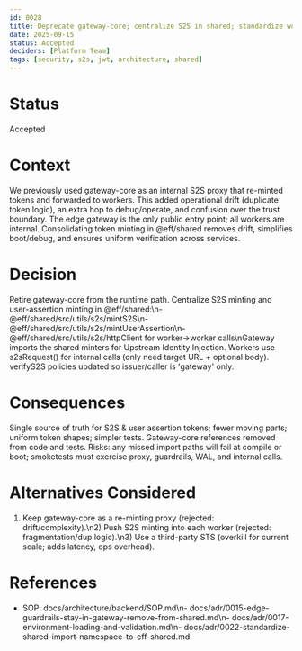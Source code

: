 ```yaml
---
id: 0028
title: Deprecate gateway-core; centralize S2S in shared; standardize worker→worker client
date: 2025-09-15
status: Accepted
deciders: [Platform Team]
tags: [security, s2s, jwt, architecture, shared]
---
```


# Status
Accepted

# Context
We previously used gateway-core as an internal S2S proxy that re-minted tokens and forwarded to workers. This added operational drift (duplicate token logic), an extra hop to debug/operate, and confusion over the trust boundary. The edge gateway is the only public entry point; all workers are internal. Consolidating token minting in @eff/shared removes drift, simplifies boot/debug, and ensures uniform verification across services.

# Decision
Retire gateway-core from the runtime path. Centralize S2S minting and user-assertion minting in @eff/shared:\n- @eff/shared/src/utils/s2s/mintS2S\n- @eff/shared/src/utils/s2s/mintUserAssertion\n- @eff/shared/src/utils/s2s/httpClient for worker→worker calls\nGateway imports the shared minters for Upstream Identity Injection. Workers use s2sRequest() for internal calls (only need target URL + optional body). verifyS2S policies updated so issuer/caller is 'gateway' only.

# Consequences
Single source of truth for S2S & user assertion tokens; fewer moving parts; uniform token shapes; simpler tests. Gateway-core references removed from code and tests. Risks: any missed import paths will fail at compile or boot; smoketests must exercise proxy, guardrails, WAL, and internal calls.

# Alternatives Considered
1) Keep gateway-core as a re-minting proxy (rejected: drift/complexity).\n2) Push S2S minting into each worker (rejected: fragmentation/dup logic).\n3) Use a third-party STS (overkill for current scale; adds latency, ops overhead).

# References
- SOP: docs/architecture/backend/SOP.md\n- docs/adr/0015-edge-guardrails-stay-in-gateway-remove-from-shared.md\n- docs/adr/0017-environment-loading-and-validation.md\n- docs/adr/0022-standardize-shared-import-namespace-to-eff-shared.md
